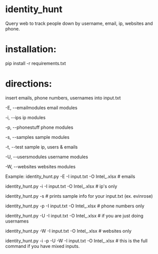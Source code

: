 # identity_hunt
Query web to track people down by username, email, ip, websites and phone.

# installation:

pip install -r requirements.txt

# directions:
insert emails, phone numbers, usernames into input.txt

-E, --emailmodules    email modules

-i, --ips             ip modules

-p, --phonestuff      phone modules

-s, --samples         sample modules

-t, --test            sample ip, users & emails

-U, --usersmodules    username modules

-W, --websites        websites modules

Example:
identity_hunt.py -E -I input.txt -O Intel_.xlsx           # emails

identity_hunt.py -i -I input.txt -O Intel_.xlsx           # ip's only

identity_hunt.py -s                                         # prints sample info for your input.txt (ex. evinrose)

identity_hunt.py -p -I input.txt -O Intel_.xlsx             # phone numbers only

identity_hunt.py -U -I input.txt -O Intel_.xlsx             # if you are just doing usernames

identity_hunt.py -W -I input.txt -O Intel_.xlsx             # websites only

identity_hunt.py -i -p -U -W -I input.txt -O Intel_.xlsx    # this is the full command if you have mixed inputs.


